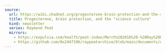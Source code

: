 ```yaml
---
source:
  url: https://wiki.chadnet.org/progesterone-brain-protection-and-the-science-culture.pdf
  title: Progesterone, brain protection, and the "science culture"
  kind: newsletter
  series: Raymond Peat
  mirrors:
    - https://expulsia.com/health/peat-index/March%202016%20-%20Ray%20Peat's%20Newsletter.pdf
    - https://github.com/0x2447196/raypeatarchive/blob/main/documents/newsletters/progesterone-brain-protection-and-the-science-culture.txt
---
```

